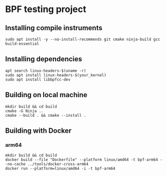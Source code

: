 # BPF testing project

## Installing compile instruments
```
sudo apt install -y --no-install-recommends git cmake ninja-build gcc build-essential
```

## Installing dependencies
```
apt search linux-headers-$(uname -r)
sudo apt install linux-headers-$(your_kernel)
sudo apt install libbpfcc-dev
```

## Building on local machine
```
mkdir build && cd build
cmake -G Ninja ..
cmake --build . && cmake --install .
```

## Building with Docker
### arm64
```
mkdir build && cd build
docker build --file "Dockerfile" --platform linux/amd64 -t bpf-arm64 --no-cache ../tools/docker-cross-arm64
docker run --platform=linux/amd64 -i -t bpf-arm64
```
